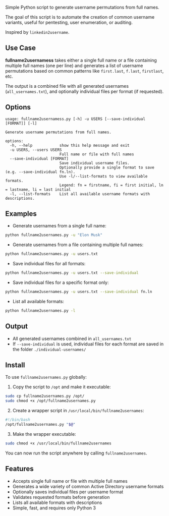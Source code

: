 Simple Python script to generate username permutations from full names.

The goal of this script is to automate the creation of common username variants, useful for pentesting, user enumeration, or auditing.

Inspired by `linkedin2username`.

## Use Case

**fullname2usernamess** takes either a single full name or a file containing multiple full names (one per line) and generates a list of username permutations based on common patterns like `first.last`, `f.last`, `firstlast`, etc.

The output is a combined file with all generated usernames (`all_usernames.txt`), and optionally individual files per format (if requested).

## Options

```
usage: fullname2usernamess.py [-h] -u USERS [--save-individual [FORMAT]] [-l]

Generate username permutations from full names.

options:
  -h, --help            show this help message and exit
  -u USERS, --users USERS
                        Full name or file with full names
  --save-individual [FORMAT]
                        Save individual username files.
                        Optionally provide a single format to save (e.g. --save-individual fn.ln).
                        Use -l/--list-formats to view available formats.
                        Legend: fn = firstname, fi = first initial, ln = lastname, li = last initial
  -l, --list-formats    List all available username formats with descriptions.
```

## Examples

- Generate usernames from a single full name:
```sh
python fullname2usernames.py -u "Elon Musk"
```
- Generate usernames from a file containing multiple full names:
```sh
python fullname2usernames.py -u users.txt
```
- Save individual files for all formats:
```sh
python fullname2usernames.py -u users.txt --save-individual
```
- Save individual files for a specific format only:
```sh
python fullname2usernames.py -u users.txt --save-individual fn.ln
```
- List all available formats:
```sh
python fullname2usernames.py -l
```

## Output

- All generated usernames combined in `all_usernames.txt`
- If `--save-individual` is used, individual files for each format are saved in the folder `./individual-usernames/`

## Install

To use `fullname2usernames.py` globally:

1. Copy the script to `/opt` and make it executable:
```sh
sudo cp fullname2usernames.py /opt/
sudo chmod +x /opt/fullname2usernames.py
```
2. Create a wrapper script in `/usr/local/bin/fullname2usernames`:
```sh
#!/bin/bash
/opt/fullname2usernames.py "$@"
```
3. Make the wrapper executable:
```sh
sudo chmod +x /usr/local/bin/fullname2usernames
```

You can now run the script anywhere by calling `fullname2usernames`.

## Features
- Accepts single full name or file with multiple full names
- Generates a wide variety of common Active Directory username formats
- Optionally saves individual files per username format
- Validates requested formats before generation
- Lists all available formats with descriptions
- Simple, fast, and requires only Python 3